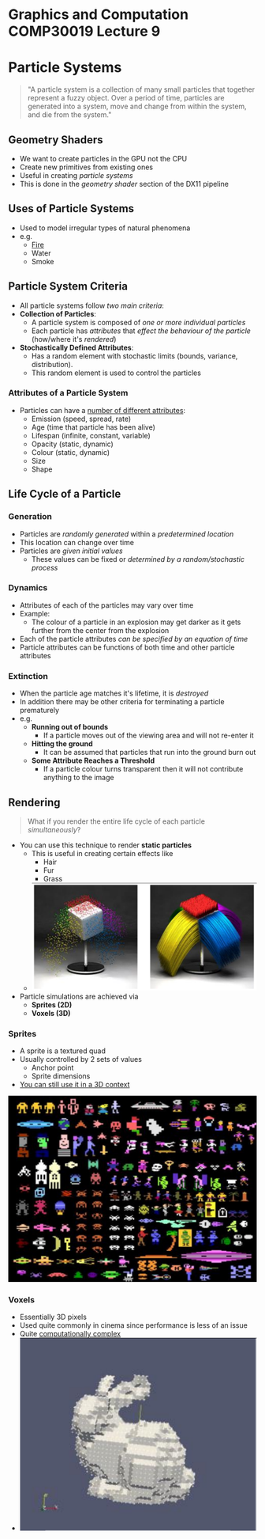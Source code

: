 Graphics and Computation COMP30019 Lecture 9
============================================

# Particle Systems

> "A particle system is a collection of many small particles that together represent a fuzzy object.
> Over a period of time, particles are generated into a system, move and change from within the system, and die from the system."

## Geometry Shaders
- We want to create particles in the GPU not the CPU
- Create new primitives from existing ones
- Useful in creating *particle systems*
- This is done in the *geometry shader* section of the DX11 pipeline

## Uses of Particle Systems
- Used to model irregular types of natural phenomena
- e.g.
	- [Fire](https://www.youtube.com/watch?v=mMHcnyZMp-c&ab_channel=Koldora)
	- Water
	- Smoke

## Particle System Criteria
- All particle systems follow *two main criteria*:
- **Collection of Particles**:
	- A particle system is composed of *one or more individual particles*
	- Each particle has *attributes* that *effect the behaviour of the particle* (how/where it's *rendered*)
- **Stochastically Defined Attributes**:
	- Has a random element with stochastic limits (bounds, variance, distribution).
	- This random element is used to control the particles

### Attributes of a Particle System
- Particles can have a [number of different attributes](https://www.youtube.com/watch?v=heW3vn1hP2E&ab_channel=Koldora):
	- Emission (speed, spread, rate)
	- Age (time that particle has been alive)		
	- Lifespan (infinite, constant, variable)
	- Opacity (static, dynamic)
	- Colour (static, dynamic)
	- Size
	- Shape

## Life Cycle of a Particle

### Generation
- Particles are *randomly generated* within a *predetermined location*
- This location can change over time
- Particles are *given initial values*
	- These values can be fixed or *determined by a random/stochastic process*

### Dynamics
- Attributes of each of the particles may vary over time
- Example:
	- The colour of a particle in an explosion may get darker as it gets further from the center from the explosion
- Each of the particle attributes *can be specified by an equation of time*
- Particle attributes can be functions of both time and other particle attributes

### Extinction
- When the particle age matches it's lifetime, it is *destroyed*
- In addition there may be other criteria for terminating a particle prematurely
- e.g.
	- **Running out of bounds**
		- If a particle moves out of the viewing area and will not re-enter it
	- **Hitting the ground**
		- It can be assumed that particles that run into the ground burn out
	- **Some Attribute Reaches a Threshold**
		- If a particle colour turns transparent then it will not contribute anything to the image

## Rendering
> What if you render the entire life cycle of each particle *simultaneously*?
- You can use this technique to render **static particles**
	- This is useful in creating certain effects like
		- Hair
		- Fur
		- Grass
	- ![](lec9/lec90.png)
- Particle simulations are achieved via
	- **Sprites (2D)**
	- **Voxels (3D)**

### Sprites
- A sprite is a textured quad
- Usually controlled by 2 sets of values
	- Anchor point
	- Sprite dimensions
- [You can still use it in a 3D context](https://www.youtube.com/watch?v=EKQKUVrIbkA)

![](lec9/lec91.png)

### Voxels
- Essentially 3D pixels
- Used quite commonly in cinema since performance is less of an issue
- Quite [computationally complex](https://www.youtube.com/watch?v=miWXtX46QAY)
- ![](lec9/lec92.png)
